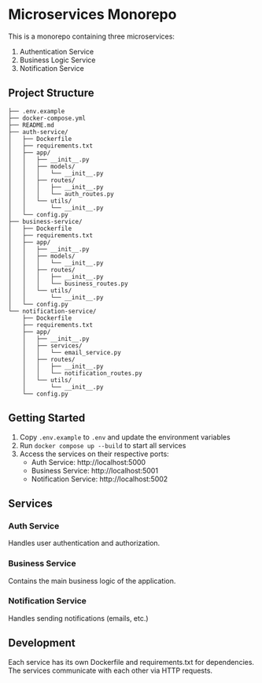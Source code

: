 # Microservices Monorepo

This is a monorepo containing three microservices:
1. Authentication Service
2. Business Logic Service
3. Notification Service

## Project Structure

```
├── .env.example
├── docker-compose.yml
├── README.md
├── auth-service/
│   ├── Dockerfile
│   ├── requirements.txt
│   ├── app/
│   │   ├── __init__.py
│   │   ├── models/
│   │   │   └── __init__.py
│   │   ├── routes/
│   │   │   ├── __init__.py
│   │   │   └── auth_routes.py
│   │   └── utils/
│   │       └── __init__.py
│   └── config.py
├── business-service/
│   ├── Dockerfile
│   ├── requirements.txt
│   ├── app/
│   │   ├── __init__.py
│   │   ├── models/
│   │   │   └── __init__.py
│   │   ├── routes/
│   │   │   ├── __init__.py
│   │   │   └── business_routes.py
│   │   └── utils/
│   │       └── __init__.py
│   └── config.py
└── notification-service/
    ├── Dockerfile
    ├── requirements.txt
    ├── app/
    │   ├── __init__.py
    │   ├── services/
    │   │   └── email_service.py
    │   ├── routes/
    │   │   ├── __init__.py
    │   │   └── notification_routes.py
    │   └── utils/
    │       └── __init__.py
    └── config.py
```

## Getting Started

1. Copy `.env.example` to `.env` and update the environment variables
2. Run `docker compose up --build` to start all services
3. Access the services on their respective ports:
   - Auth Service: http://localhost:5000
   - Business Service: http://localhost:5001
   - Notification Service: http://localhost:5002

## Services

### Auth Service
Handles user authentication and authorization.

### Business Service
Contains the main business logic of the application.

### Notification Service
Handles sending notifications (emails, etc.)

## Development

Each service has its own Dockerfile and requirements.txt for dependencies. The services communicate with each other via HTTP requests.

